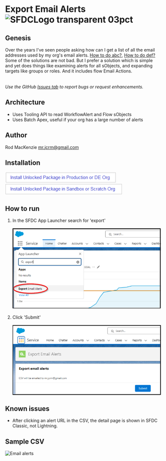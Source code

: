# Export Email Alerts  ![SFDCLogo transparent 03pct](https://user-images.githubusercontent.com/16543260/233866155-fcd090d8-82cd-49fa-90d7-d2c2f2ee4b00.png)
## Genesis
Over the years I've seen people asking how can I get a list of all the email addresses used by my org's email alerts.  [How to do abc?](https://shit.com), [How to do def?](https://shit.com) Some of the solutions are not bad.  But I prefer a solution which is simple and yet does things like examining alerts for all sObjects, and expanding targets like groups or roles.  And it includes flow Email Actions.<br>
<br><br>*Use the GitHub [Issues tab](https://github.com/50471736/Export_Email_Alerts/issues) to report bugs or request enhancements.*
## Architecture
- Uses Tooling API to read WorkflowAlert and Flow sObjects
- Uses Batch Apex, useful if your org has a large number of alerts
## Author
Rod MacKenzie mr.jcrm@gmail.com
## Installation
[![Install Unlocked Package in Production](./images/btn-install-unlocked-package-prod-de.png)](https://login.salesforce.com/packaging/installPackage.apexp?p0=04tak00000030Y9AAI)<br>
[![Install Unlocked Package in Sandbox](./images/btn-install-unlocked-package-sandbox-scratch.png)](https://test.salesforce.com/packaging/installPackage.apexp?p0=04tak00000030Y9AAI)<br>
## How to run
1. In the SFDC App Launcher search for 'export'<br>
<br><img src="images/HowToLaunch.png" alt="Alt text" title="Optional title" width="600"/><br><br>
2. Click 'Submit'<br>
<br><img src="images/HowToLaunch2.png" alt="Alt text" title="Optional title" width="600"/>
## Known issues
- After clicking an alert URL in the CSV, the detail page is shown in SFDC Classic, not Lightning.
## Sample CSV
<img width="769" alt="Email alerts" src="https://user-images.githubusercontent.com/16543260/233796850-b12af254-c27e-4de3-ba76-dd4aa726b339.png">

